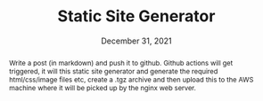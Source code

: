 ---
title: Static Site Generator
permalink: static-site-generator
image: ssg.png
date: December 31, 2021
language: Python
abstract: Write a post (in markdown) and push it to github. Github actions will get triggered, it will this static site generator and generate the required html/css/image files etc, create a .tgz archive and then upload this to the AWS machine where it will be picked up by the nginx web server.
---